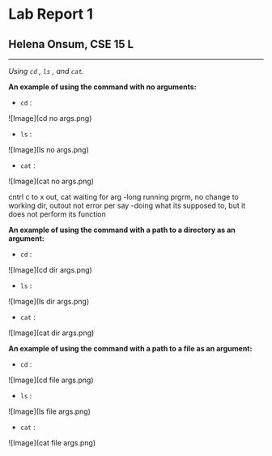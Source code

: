 # Lab Report 1
## Helena Onsum, CSE 15 L
-----------------------------------------------
*Using `cd` , `ls` , and `cat`.*

**An example of using the command with no arguments:**
* `cd` :

![Image](cd no args.png)


* `ls` :
  
![Image](ls no args.png)

* `cat` :
  
![Image](cat no args.png)

cntrl c to x out, cat waiting for arg -long running prgrm, no change to 
working dir, outout not error per say -doing what its supposed to, but it does not perform
its function

**An example of using the command with a path to a directory as an argument:**
* `cd` :
  
![Image](cd dir args.png)

* `ls` :
  
![Image](ls dir args.png)

* `cat` :
  
![Image](cat dir args.png)


**An example of using the command with a path to a file as an argument:**
* `cd` :
  
![Image](cd file args.png)

* `ls` :
  
![Image](ls file args.png)

* `cat` :
  
![Image](cat file args.png)

